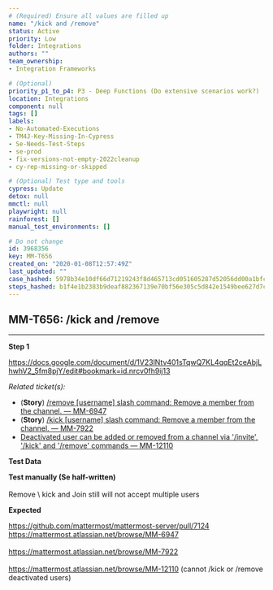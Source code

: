 ```yaml
---
# (Required) Ensure all values are filled up
name: "/kick and /remove"
status: Active
priority: Low
folder: Integrations
authors: ""
team_ownership: 
- Integration Frameworks

# (Optional)
priority_p1_to_p4: P3 - Deep Functions (Do extensive scenarios work?)
location: Integrations
component: null
tags: []
labels: 
- No-Automated-Executions
- TM4J-Key-Missing-In-Cypress
- Se-Needs-Test-Steps
- se-prod
- fix-versions-not-empty-2022cleanup
- cy-rep-missing-or-skipped

# (Optional) Test type and tools
cypress: Update
detox: null
mmctl: null
playwright: null
rainforest: []
manual_test_environments: []

# Do not change
id: 3968356
key: MM-T656
created_on: "2020-01-08T12:57:49Z"
last_updated: ""
case_hashed: 5978b34e10df66d71219243f8d465713cd051605287d52056dd00a1bfc7fef07d028b9bb225b82f06e8b83b66f327edf
steps_hashed: b1f4e1b2383b9deaf882367139e70bf56e305c5d842e1549bee627d7c1695f0dd1b307ce54e2c5aab6b4f91a6349fbe8
---
```


<!-- (Auto-generated) Based on frontmatter's "key" and "name" -->

## MM-T656: /kick and /remove

---

**Step 1**

<https://docs.google.com/document/d/1V23lNtv401sTqwQ7KL4qqEt2ceAbjLhwhV2_5fm8pjY/edit#bookmark=id.nrcv0fh9ij13>

_Related ticket(s):_

- (**Story**) [/remove \[username\] slash command: Remove a member from the channel. — MM-6947](https://mattermost.atlassian.net/browse/MM-6947)
- (**Story**) [/kick \[username\] slash command: Remove a member from the channel. — MM-7922](https://mattermost.atlassian.net/browse/MM-7922)
- [Deactivated user can be added or removed from a channel via '/invite', '/kick' and '/remove' commands — MM-12110](https://mattermost.atlassian.net/browse/MM-12110)

**Test Data**

**Test manually (Se half-written)**\
\
Remove \ kick and Join still will not accept multiple users

**Expected**

<https://github.com/mattermost/mattermost-server/pull/7124>\
<https://mattermost.atlassian.net/browse/MM-6947>\
\
<https://mattermost.atlassian.net/browse/MM-7922>\
\
<https://mattermost.atlassian.net/browse/MM-12110> (cannot /kick or /remove deactivated users)
